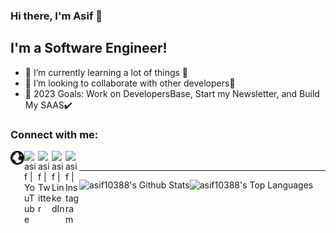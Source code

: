 ### Hi there, I'm Asif 👋

## I'm a Software Engineer!

- 🌱 I’m currently learning a lot of things 💪
- 👯 I’m looking to collaborate with other developers🤝
- 🥅 2023 Goals: Work on DevelopersBase, Start my Newsletter, and Build My SAAS✔️

### Connect with me:

[<img align="left" alt="asif" width="22px" src="https://raw.githubusercontent.com/iconic/open-iconic/master/svg/globe.svg" />][website]
[<img align="left" alt="asif | YouTube" width="22px" src="https://cdn.jsdelivr.net/npm/simple-icons@v3/icons/youtube.svg" />][youtube]
[<img align="left" alt="asif | Twitter" width="22px" src="https://cdn.jsdelivr.net/npm/simple-icons@v3/icons/twitter.svg" />][twitter]
[<img align="left" alt="asif | LinkedIn" width="22px" src="https://cdn.jsdelivr.net/npm/simple-icons@v3/icons/linkedin.svg" />][linkedin]
[<img align="left" alt="asif | Instagram" width="22px" src="https://cdn.jsdelivr.net/npm/simple-icons@v3/icons/instagram.svg" />][instagram]

<br />

---

<img align="left" alt="asif10388's Github Stats" src="https://github-readme-stats.vercel.app/api?username=asif10388&show_icons=true&hide_border=true" />

<img align="left" alt="asif10388's Top Languages" src="https://github-readme-stats.vercel.app/api/top-langs/?username=asif10388&layout=compact" />


[website]: https://asifkhandev.netlify.app/
[work in progress]: https://example.com/
[twitter]: https://twitter.com/asif10388
[youtube]: https://www.youtube.com/c/DevelopersBase
[instagram]: https://instagram.com/asif_hossaink
[linkedin]: https://linkedin.com/in/asif10388
